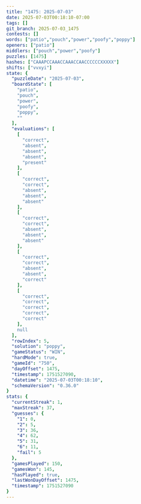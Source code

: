 ```yaml
---
title: "1475: 2025-07-03"
date: 2025-07-03T00:18:10-07:00
tags: []
git_branch: 2025-07-03_1475
contests: []
words: ["patio","pouch","power","poofy","poppy"]
openers: ["patio"]
middlers: ["pouch","power","poofy"]
puzzles: [1475]
hashes: ["CAAAPCCAAACCAAACCAACCCCCCXXXXX"]
shifts: ["vvxyi"]
state: {
  "puzzleDate": "2025-07-03",
  "boardState": [
    "patio",
    "pouch",
    "power",
    "poofy",
    "poppy",
    ""
  ],
  "evaluations": [
    [
      "correct",
      "absent",
      "absent",
      "absent",
      "present"
    ],
    [
      "correct",
      "correct",
      "absent",
      "absent",
      "absent"
    ],
    [
      "correct",
      "correct",
      "absent",
      "absent",
      "absent"
    ],
    [
      "correct",
      "correct",
      "absent",
      "absent",
      "correct"
    ],
    [
      "correct",
      "correct",
      "correct",
      "correct",
      "correct"
    ],
    null
  ],
  "rowIndex": 5,
  "solution": "poppy",
  "gameStatus": "WIN",
  "hardMode": true,
  "gameId": "750",
  "dayOffset": 1475,
  "timestamp": 1751527090,
  "datetime": "2025-07-03T00:18:10",
  "schemaVersion": "0.36.0"
}
stats: {
  "currentStreak": 1,
  "maxStreak": 37,
  "guesses": {
    "1": 0,
    "2": 5,
    "3": 36,
    "4": 62,
    "5": 31,
    "6": 11,
    "fail": 5
  },
  "gamesPlayed": 150,
  "gamesWon": 145,
  "hasPlayed": true,
  "lastWonDayOffset": 1475,
  "timestamp": 1751527090
}
---
```

<!-- more -->
